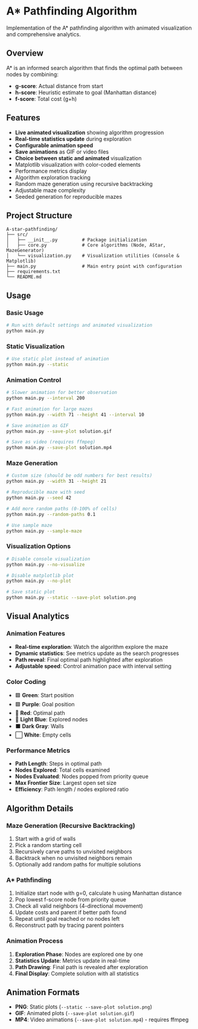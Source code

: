 # A* Pathfinding Algorithm

Implementation of the A* pathfinding algorithm with animated visualization and comprehensive analytics.

## Overview

A* is an informed search algorithm that finds the optimal path between nodes by combining:
- **g-score**: Actual distance from start
- **h-score**: Heuristic estimate to goal (Manhattan distance)
- **f-score**: Total cost (g+h)

## Features

- **Live animated visualization** showing algorithm progression
- **Real-time statistics update** during exploration
- **Configurable animation speed**
- **Save animations** as GIF or video files
- **Choice between static and animated** visualization
- Matplotlib visualization with color-coded elements
- Performance metrics display
- Algorithm exploration tracking
- Random maze generation using recursive backtracking
- Adjustable maze complexity
- Seeded generation for reproducible mazes

## Project Structure

```
A-star-pathfinding/
├── src/
│   ├── __init__.py         # Package initialization
│   ├── core.py             # Core algorithms (Node, AStar, MazeGenerator)
│   └── visualization.py    # Visualization utilities (Console & Matplotlib)
├── main.py                 # Main entry point with configuration
├── requirements.txt
└── README.md
```

## Usage

### Basic Usage
```bash
# Run with default settings and animated visualization
python main.py
```

### Static Visualization
```bash
# Use static plot instead of animation
python main.py --static
```

### Animation Control
```bash
# Slower animation for better observation
python main.py --interval 200

# Fast animation for large mazes
python main.py --width 71 --height 41 --interval 10

# Save animation as GIF
python main.py --save-plot solution.gif

# Save as video (requires ffmpeg)
python main.py --save-plot solution.mp4
```

### Maze Generation
```bash
# Custom size (should be odd numbers for best results)
python main.py --width 31 --height 21

# Reproducible maze with seed
python main.py --seed 42

# Add more random paths (0-100% of cells)
python main.py --random-paths 0.1

# Use sample maze
python main.py --sample-maze
```

### Visualization Options
```bash
# Disable console visualization
python main.py --no-visualize

# Disable matplotlib plot
python main.py --no-plot

# Save static plot
python main.py --static --save-plot solution.png
```

## Visual Analytics

### Animation Features
- **Real-time exploration**: Watch the algorithm explore the maze
- **Dynamic statistics**: See metrics update as the search progresses
- **Path reveal**: Final optimal path highlighted after exploration
- **Adjustable speed**: Control animation pace with interval setting

### Color Coding
- 🟩 **Green**: Start position
- 🟪 **Purple**: Goal position
- 🔴 **Red**: Optimal path
- 🔵 **Light Blue**: Explored nodes
- ⬛ **Dark Gray**: Walls
- ⬜ **White**: Empty cells

### Performance Metrics
- **Path Length**: Steps in optimal path
- **Nodes Explored**: Total cells examined
- **Nodes Evaluated**: Nodes popped from priority queue
- **Max Frontier Size**: Largest open set size
- **Efficiency**: Path length / nodes explored ratio

## Algorithm Details

### Maze Generation (Recursive Backtracking)
1. Start with a grid of walls
2. Pick a random starting cell
3. Recursively carve paths to unvisited neighbors
4. Backtrack when no unvisited neighbors remain
5. Optionally add random paths for multiple solutions

### A* Pathfinding
1. Initialize start node with g=0, calculate h using Manhattan distance
2. Pop lowest f-score node from priority queue
3. Check all valid neighbors (4-directional movement)
4. Update costs and parent if better path found
5. Repeat until goal reached or no nodes left
6. Reconstruct path by tracing parent pointers

### Animation Process
1. **Exploration Phase**: Nodes are explored one by one
2. **Statistics Update**: Metrics update in real-time
3. **Path Drawing**: Final path is revealed after exploration
4. **Final Display**: Complete solution with all statistics

## Animation Formats

- **PNG**: Static plots (`--static --save-plot solution.png`)
- **GIF**: Animated plots (`--save-plot solution.gif`)
- **MP4**: Video animations (`--save-plot solution.mp4`) - requires ffmpeg
